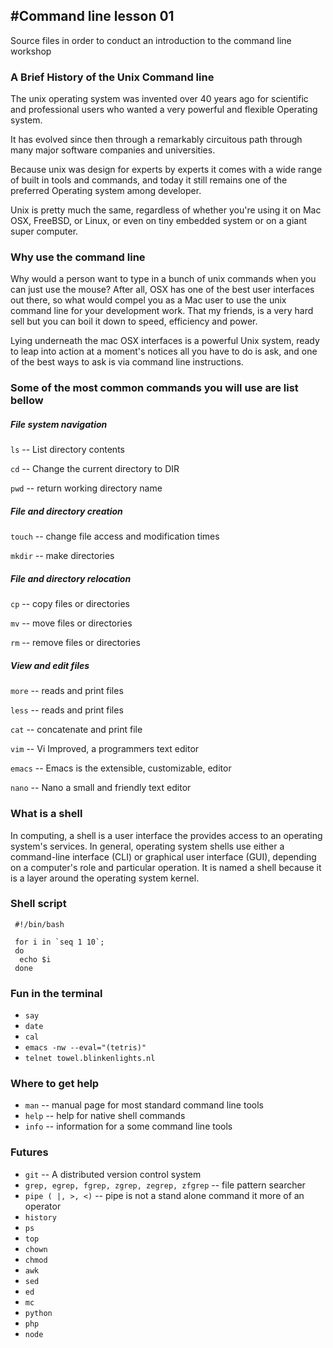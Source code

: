 #Command line lesson 01
---------------------------
Source files in order to conduct an introduction to the command line workshop


### A Brief History of the Unix Command line

The unix operating system was invented over 40 years ago for scientific and professional users who wanted a very powerful and flexible Operating system.

It has evolved since then through a remarkably circuitous path through many major software companies and universities.

Because unix was design for experts by experts it comes with a wide range of built in tools and commands, and today it still remains one of the preferred Operating system among developer.

Unix is pretty much the same, regardless of whether you're using it on Mac OSX, FreeBSD, or Linux, or even on tiny embedded system or on a giant super computer.



### Why use the command line

Why would a person want to type in a bunch of unix commands when you can just use the mouse? After all, OSX has one of the best user interfaces out there, so what would compel you as a Mac user to use the unix command line for your development work.
That my friends, is a very hard sell but you can boil it down to speed, efficiency and power.

Lying underneath the mac OSX interfaces is a powerful Unix system, ready to leap into action at a moment's notices all you have to do is ask, and one of the best ways to ask is via command line instructions.
### Some of the most common commands you will use are list bellow

##### File system navigation

`ls` 	-- List directory contents

`cd`	-- Change the current directory to DIR

`pwd` 	-- return working directory name

##### File and directory creation
`touch`	-- change file access and modification times

`mkdir` -- make directories

##### File and directory relocation
`cp`	-- copy files or directories

`mv`	-- move files or directories

`rm`	-- remove files or directories

##### View and edit files
`more`	-- reads and print files

`less`	-- reads and print files

`cat`	-- concatenate and print file

`vim`	-- Vi Improved, a programmers text editor

`emacs` -- Emacs is the extensible, customizable, editor

`nano`	-- Nano a small and friendly text editor

### What is a shell

In computing, a shell is a user interface the provides access to an operating system's services.
In general, operating system shells use either a command-line interface (CLI) or graphical user interface (GUI), depending on a computer's role and particular operation.
It is named a shell because it is a layer around the operating system kernel.


### Shell script

```
 #!/bin/bash

 for i in `seq 1 10`;
 do
  echo $i
 done
```
### Fun in the terminal

* `say`
* `date`
* `cal`
* `emacs -nw --eval="(tetris)"`
* `telnet towel.blinkenlights.nl`


### Where to get help

* `man`	-- manual page for most standard command line tools
* `help`	-- help for native shell commands
* `info`	-- information for a some command line tools

### Futures

* `git` --  A distributed version control system
* `grep, egrep, fgrep, zgrep, zegrep, zfgrep` -- file pattern searcher
* `pipe ( |, >, <)` -- pipe is not a stand alone command it more of an operator
* `history`
* `ps`
* `top`
* `chown`
* `chmod`
* `awk`
* `sed`
* `ed`
* `mc`
* `python`
* `php`
* `node`



